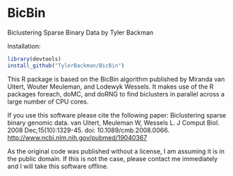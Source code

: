 # BicBin
Biclustering Sparse Binary Data by Tyler Backman

Installation:
```R
library(devtools)
install_github("TylerBackman/BicBin")
```

This R package is based on the BicBin algorithm published by 
Miranda van Uitert, Wouter Meuleman, and Lodewyk Wessels.
It makes use of the R packages foreach, doMC, and doRNG
to find biclusters in parallel across a large number of CPU cores.

If you use this software please cite the following paper:
Biclustering sparse binary genomic data.
van Uitert, Meuleman W, Wessels L.
J Comput Biol. 2008 Dec;15(10):1329-45. doi: 10.1089/cmb.2008.0066.
http://www.ncbi.nlm.nih.gov/pubmed/19040367

As the original code was published without a license, I am assuming it is in the public
domain. If this is not the case, please contact me immediately and I will take this
software offline.
